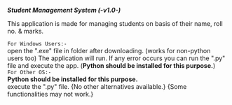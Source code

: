 _**Student Management System (-v1.0-)**_
<br />

This application is made for managing students
on basis of their name, roll no. & marks.
<br />

`For Windows Users:- `<br />
    open the ".exe" file in folder after downloading.
    (works for non-python users too)
    The application will run. If any error occurs you
    can run the ".py" file and execute the app.
    (**Python should be installed for this purpose.**)<br />
`For Other OS:-` 
    <br />
    **Python should be installed for this purpose.**<br/>
    execute the ".py" file. 
    {No other alternatives available.}
    {Some functionalities may not work.}
    <br />
    
